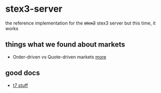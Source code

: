# stex3-server

the reference implementation for the ~~stex2~~ stex3 server but this time, it works

## things what we found about markets

- Order-driven vs Quote-driven markets [more](https://www.investopedia.com/ask/answers/06/quoteorderdrivenmarket.asp#:~:text=An%20order%2Ddriven%20market%20displays,for%20a%20specific%20traded%20security.)


## good docs
- [t7 stuff](https://www.eurex.com/ex-en/support/initiatives/t7-release-10-0)